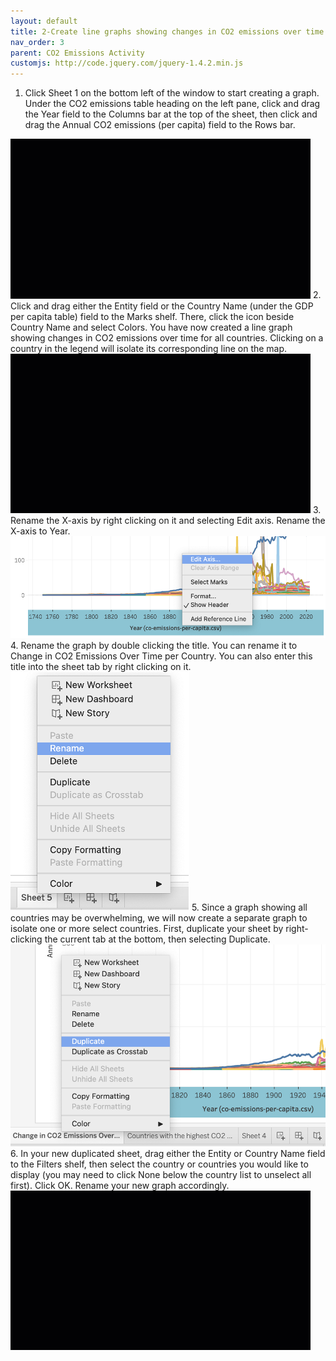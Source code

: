 ```yaml
---
layout: default
title: 2-Create line graphs showing changes in CO2 emissions over time
nav_order: 3
parent: CO2 Emissions Activity
customjs: http://code.jquery.com/jquery-1.4.2.min.js
---
```


1.	Click Sheet 1 on the bottom left of the window to start creating a graph. Under the CO2 emissions table heading on the left pane, click and drag the Year field to the Columns bar at the top of the sheet, then click and drag the Annual CO2 emissions (per capita) field to the Rows bar.
<img src="images\Tableau-2-1.gif" alt="bottom toolbar" style="width:480px;">
2.	Click and drag either the Entity field or the Country Name (under the GDP per capita table) field to the Marks shelf. There, click the icon beside Country Name and select Colors. You have now created a line graph showing changes in CO2 emissions over time for all countries. Clicking on a country in the legend will isolate its corresponding line on the map.
<img src="images\Tableau-2-2.gif" alt="bottom toolbar" style="width:480px;">
3.	Rename the X-axis by right clicking on it and selecting Edit axis. Rename the X-axis to Year.
<img src="images\Tableau 2-3a.png" alt="bottom toolbar">
4.	Rename the graph by double clicking the title. You can rename it to Change in CO2 Emissions Over Time per Country. You can also enter this title into the sheet tab by right clicking on it.
<img src="images\Tableau 2-4b.png" alt="bottom toolbar">
5.	Since a graph showing all countries may be overwhelming, we will now create a separate graph to isolate one or more select countries. First, duplicate your sheet by right-clicking the current tab at the bottom, then selecting Duplicate. 
<img src="images\Tableau 2-5.png" alt="bottom toolbar">
6.	In your new duplicated sheet, drag either the Entity or Country Name field to the Filters shelf, then select the country or countries you would like to display (you may need to click None below the country list to unselect all first). Click OK. Rename your new graph accordingly.
<img src="images\Tableau-2-6.gif" alt="bottom toolbar" style="width:480px;">
